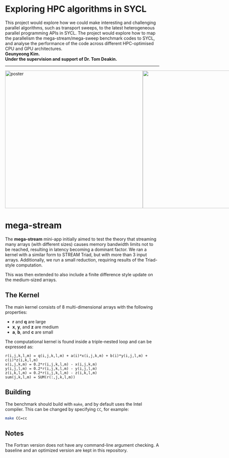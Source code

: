 # Exploring HPC algorithms in SYCL
 This project would explore how we could make interesting and challenging parallel algorithms, such as transport sweeps, to the latest heterogeneous parallel programming APIs in SYCL. The project would explore how to map the parallelism the mega-stream/mega-sweep benchmark codes to SYCL, and analyse the performance of the code across different HPC-optimised CPU and GPU architectures.
<br>
 **Geunyeong Kim.**<br> **Under the supervision and support of Dr. Tom Deakin.**

---
<div style="display: flex; align-items: flex-start;">
   <img src="https://github.com/user-attachments/assets/8542b3ae-a9e6-40ba-97c9-c4d79f30b0a1" alt="poster" width="450"/>
   <img src="https://github.com/user-attachments/assets/9649b449-3add-4af0-8b2e-5ba169f5e10b" width="450"/>
 </div>
 
# mega-stream

The **mega-stream** mini-app initially aimed to test the theory that streaming many arrays (with different sizes) causes memory bandwidth limits not to be reached, resulting in latency becoming a dominant factor. We ran a kernel with a similar form to STREAM Triad, but with more than 3 input arrays. Additionally, we run a small reduction, requiring results of the Triad-style computation.

This was then extended to also include a finite difference style update on the medium-sized arrays.

## The Kernel

The main kernel consists of 8 multi-dimensional arrays with the following properties:

- **r** and **q** are large
- **x**, **y**, and **z** are medium
- **a**, **b**, and **c** are small

The computational kernel is found inside a triple-nested loop and can be expressed as:

```plaintext
r(i,j,k,l,m) = q(i,j,k,l,m) + a(i)*x(i,j,k,m) + b(i)*y(i,j,l,m) + c(i)*z(i,k,l,m)
x(i,j,k,m) = 0.2*r(i,j,k,l,m) - x(i,j,k,m)
y(i,j,l,m) = 0.2*r(i,j,k,l,m) - y(i,j,l,m)
z(i,k,l,m) = 0.2*r(i,j,k,l,m) - z(i,k,l,m)
sum(j,k,l,m) = SUM(r(:,j,k,l,m))
```

## Building

The benchmark should build with `make`, and by default uses the Intel compiler. This can be changed by specifying `CC`, for example:

```bash
make CC=cc
```

## Notes
The Fortran version does not have any command-line argument checking. A baseline and an optimized version are kept in this repository.
